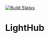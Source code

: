 [![Build Status](https://travis-ci.org/jvens/LightHub.svg?branch=master)](https://travis-ci.org/jvens/LightHub)
# LightHub
